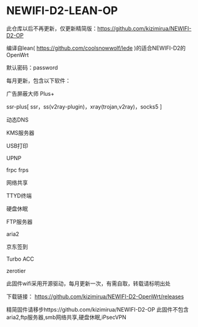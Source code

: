 # NEWIFI-D2-LEAN-OP

此仓库以后不再更新，仅更新精简版：https://github.com/kizimirua/NEWIFI-D2-OP

编译自lean( https://github.com/coolsnowwolf/lede )的适合NEWIFI-D2的OpenWrt

默认密码：password

每月更新，包含以下软件：

广告屏蔽大师 Plus+

ssr-plus[ ssr，ss(v2ray-plugin)，xray(trojan,v2ray)，socks5 ]

动态DNS

KMS服务器

USB打印

UPNP

frpc
frps

网络共享

TTYD终端

硬盘休眠

FTP服务器

aria2

京东签到

Turbo ACC

zerotier

此固件wifi采用开源驱动，每月更新一次，有需自取，转载请标明出处

下载链接： https://github.com/kizimirua/NEWIFI-D2-OpenWrt/releases

精简固件请移步https://github.com/kizimirua/NEWIFI-D2-OP 此固件不包含aria2,ftp服务器,smb网络共享,硬盘休眠,iPsecVPN
